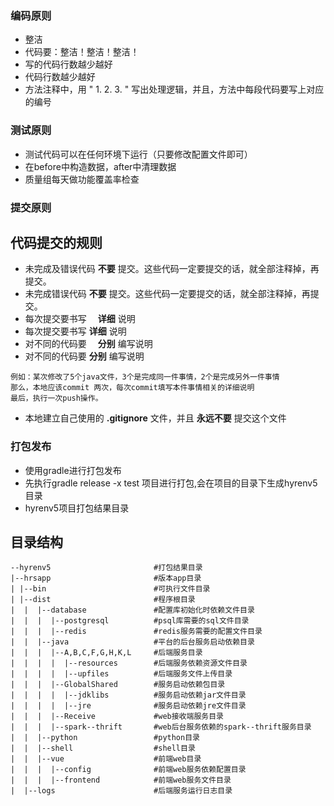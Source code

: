 ### 编码原则
- 整洁
- 代码要：整洁！整洁！整洁！
- 写的代码行数越少越好
- 代码行数越少越好
- 方法注释中，用 " 1. 2. 3. " 写出处理逻辑，并且，方法中每段代码要写上对应的编号

### 测试原则
- 测试代码可以在任何环境下运行（只要修改配置文件即可）
- 在before中构造数据，after中清理数据
- 质量组每天做功能覆盖率检查

### 提交原则


## 代码提交的规则
- 未完成及错误代码 __不要__ 提交。这些代码一定要提交的话，就全部注释掉，再提交。
- 未完成错误代码 __不要__ 提交。这些代码一定要提交的话，就全部注释掉，再提交。
- 每次提交要书写　 __详细__ 说明
- 每次提交要书写 __详细__ 说明
- 对不同的代码要　 __分别__ 编写说明
- 对不同的代码要 __分别__ 编写说明
```text
例如：某次修改了5个java文件，3个是完成同一件事情，2个是完成另外一件事情
那么，本地应该commit 两次，每次commit填写本件事情相关的详细说明
最后，执行一次push操作。 
```  
- 本地建立自己使用的 __.gitignore__ 文件，并且 __永远不要__ 提交这个文件

### 打包发布
- 使用gradle进行打包发布
- 先执行gradle release -x test 项目进行打包,会在项目的目录下生成hyrenv5目录
- hyrenv5项目打包结果目录

## 目录结构
```
--hyrenv5                       #打包结果目录
|--hrsapp                       #版本app目录
| |--bin                        #可执行文件目录
| |--dist                       #程序根目录
|  |  |--database               #配置库初始化时依赖文件目录
|  |  |  |--postgresql          #psql库需要的sql文件目录
|  |  |  |--redis               #redis服务需要的配置文件目录
|  |  |--java                   #平台的后台服务启动依赖目录
|  |  |  |--A,B,C,F,G,H,K,L     #后端服务目录
|  |  |  |  |--resources        #后端服务依赖资源文件目录
|  |  |  |  |--upfiles          #后端服务文件上传目录
|  |  |  |--GlobalShared        #服务启动依赖包目录
|  |  |  |  |--jdklibs          #服务启动依赖jar文件目录
|  |  |  |  |--jre              #服务启动依赖jre文件目录
|  |  |  |--Receive             #web接收端服务目录
|  |  |  |--spark--thrift       #web后台服务依赖的spark--thrift服务目录
|  |  |--python                 #python目录
|  |  |--shell                  #shell目录
|  |  |--vue                    #前端web目录
|  |  |  |--config              #前端web服务依赖配置目录
|  |  |  |--frontend            #前端web服务文件目录
|  |--logs                      #后端服务运行日志目录
````
